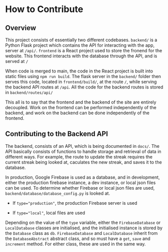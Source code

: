 # How to Contribute

## Overview

This project consists of essentially two different codebases. `backend/` is a Python Flask project which contains
the API for interacting with the app, server at `/api/`. `frontend` is a React project used to store the fronend for the website. This frontend
interacts with the database through the API, and is served at `/`

When code is merged to main, the code in the React project is built into static files using `npm run build`. The flask server in the `backend/` folder
then serves this code, located in `frontend/build/`, at the route `/`, while serving the backend API routes at `/api`. All the code for the backend routes
is stored in `backend/routes/api/`

This all is to say that the frontend and the backend of the site are entirely decoupled. Work on the frontend can be performed independently
of the backend, and work on the backend can be done independently of the frontend.

## Contributing to the Backend API

The backend, consists of an API, which is being documented in `docs/`. The API basically consists of functions to handle storage and retrieval of data
in different ways. For example, the route to update the streak requires the current streak being looked at, caculates the new streak, and saves it to the database.

In production, Google Firebase is used as a database, and in development, either the production firebase instance, a dev instance, or local json files can be used.
To determine whether Firebase or local json files are used, `backend/database/database_config.py` is looked at.

* If `type="production"`, the production Firebase server is used

* If `type="local"`, local files are used

Depending on the value of the `type` variable, either the `FirebaseDatabase` or `LocalDatabase` classes are initialised, and the initialised instance is stored
by the `Database` class as `db`. `FirebaseDatabase` and `LocalDatabase` inherit from the `DatabaseAbstract` abstract class, and so must have a `get`, `save` and
`increment` method. For either class, these are used in the same way.
